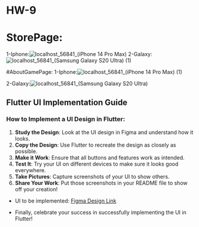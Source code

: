 # HW-9

# StorePage:
1-Iphone:![localhost_56841_(iPhone 14 Pro Max)](https://github.com/Saod5557/HW-9/assets/124809082/d6047f3e-66cf-41b2-b0e9-1195072aaf60)
2-Galaxy: ![localhost_56841_(Samsung Galaxy S20 Ultra) (1)](https://github.com/Saod5557/HW-9/assets/124809082/b3a2adeb-18bf-4f9e-b31b-dd2db8704b5b)

#AboutGamePage:
1-Iphone:![localhost_56841_(iPhone 14 Pro Max) (1)](https://github.com/Saod5557/HW-9/assets/124809082/147e0c96-c2fd-45f3-84eb-4b4cdd8aa49d)


2-Galaxy:![localhost_56841_(Samsung Galaxy S20 Ultra)](https://github.com/Saod5557/HW-9/assets/124809082/2e6ce4cc-b2d0-4283-a395-62d12c2ed0e6)


## Flutter UI Implementation Guide

### How to Implement a UI Design in Flutter:

1. **Study the Design**: Look at the UI design in Figma and understand how it looks.
2. **Copy the Design**: Use Flutter to recreate the design as closely as possible.
3. **Make it Work**: Ensure that all buttons and features work as intended.
4. **Test It**: Try your UI on different devices to make sure it looks good everywhere.
5. **Take Pictures**: Capture screenshots of your UI to show others.
6. **Share Your Work**: Put those screenshots in your README file to show off your creation!




- UI to be implemented: [Figma Design Link](https://www.figma.com/file/id7WFc1LQIbXacHEhLv7ab/Game-Store-App-(Community)?type=design&node-id=0%3A1&mode=design&t=jpE9RIGzDT9l5EkK-1)


- Finally, celebrate your success in successfully implementing the UI in Flutter!
